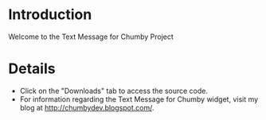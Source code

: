 # Introduction #

Welcome to the Text Message for Chumby Project


# Details #

  * Click on the "Downloads" tab to access the source code.
  * For information regarding the Text Message for Chumby widget, visit my blog at http://chumbydev.blogspot.com/.